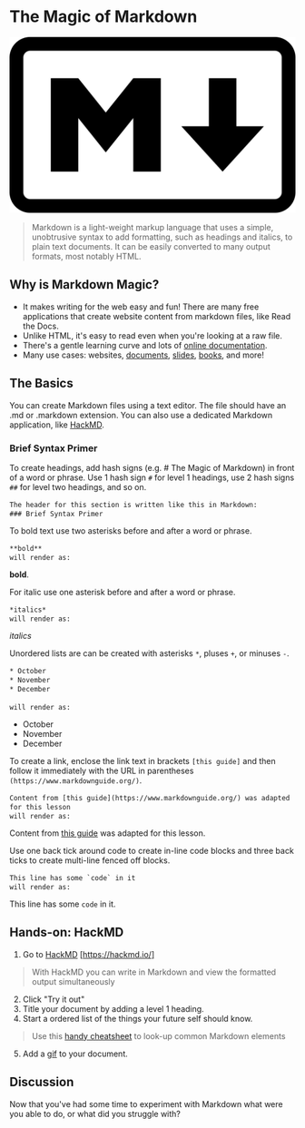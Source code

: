 # The Magic of Markdown

![Markdown Logo](images/markdown.png)

> Markdown is a light-weight markup language that uses a simple, unobtrusive syntax to add formatting, such as headings and italics, to plain text documents.  It can be easily converted to many output formats, most notably HTML.  

## Why is Markdown Magic?
- It makes writing for the web easy and fun!  There are many free applications that create website content from markdown files, like Read the Docs.
- Unlike HTML, it's easy to read even when you're looking at a raw file.
- There's a gentle learning curve and lots of [online documentation](https://github.com/adam-p/markdown-here/wiki/Markdown-Cheatsheet).
- Many use cases:  websites, [documents](https://ulysses.app/), [slides](https://github.com/gnab/remark), [books](https://leanpub.com), and more!

## The Basics
You can create Markdown files using a text editor.  The file should have an .md or .markdown extension.  You can also use a dedicated Markdown application, like [HackMD](https://hackmd.io/).

### Brief Syntax Primer
To create headings, add hash signs (e.g. # The Magic of Markdown) in front of a word or phrase.  Use 1 hash sign `#` for level 1 headings, use 2 hash signs `##` for level two headings, and so on.
```
The header for this section is written like this in Markdown:
### Brief Syntax Primer
```

To bold text use two asterisks before and after a word or phrase.  
```
**bold**
will render as:
```
**bold**.

For italic use one asterisk before and after a word or phrase.
```
*italics*
will render as:
```
*italics*

Unordered lists are can be created with asterisks `*`, pluses `+`, or minuses `-`.
```
* October
* November
* December

will render as:
```
* October
* November
* December

To create a link, enclose the link text in brackets `[this guide]` and then follow it immediately with the URL in parentheses `(https://www.markdownguide.org/)`.  
```
Content from [this guide](https://www.markdownguide.org/) was adapted for this lesson
will render as:
```
Content from [this guide](https://www.markdownguide.org/) was adapted for this lesson.

Use one back tick around code to create in-line code blocks and three back ticks to create multi-line fenced off blocks.
```
This line has some `code` in it
will render as:
```
This line has some `code` in it.

## Hands-on: HackMD
1. Go to [HackMD](https://hackmd.io/)
[https://hackmd.io/]
> With HackMD you can write in Markdown and view the formatted output simultaneously
2. Click "Try it out"
3. Title your document by adding a level 1 heading.
4. Start a ordered list of the things your future self should know.
> Use this [handy cheatsheet](https://github.com/adam-p/markdown-here/wiki/Markdown-Cheatsheet#blockquotes) to look-up common Markdown elements
5. Add a [gif](https://giphy.com/) to your document.

## Discussion
Now that you've had some time to experiment with Markdown what were you able to do, or what did you struggle with?
